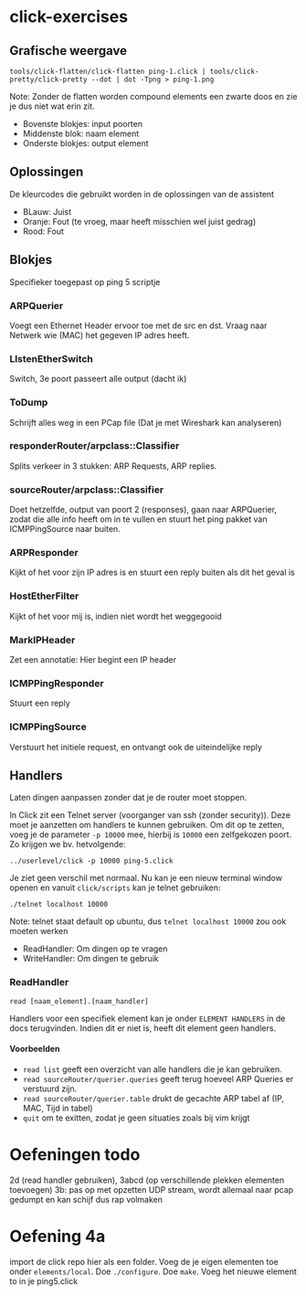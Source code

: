 # click-exercises

## Grafische weergave
```shell
tools/click-flatten/click-flatten ping-1.click | tools/click-pretty/click-pretty --dot | dot -Tpng > ping-1.png
```
Note: Zonder de flatten worden compound elements een zwarte doos en zie je dus niet wat erin zit. 
- Bovenste blokjes: input poorten 
- Middenste blok: naam element
- Onderste blokjes: output element

## Oplossingen
De kleurcodes die gebruikt worden in de oplossingen van de assistent
- BLauw: Juist
- Oranje: Fout (te vroeg, maar heeft misschien wel juist gedrag)
- Rood: Fout

## Blokjes
Specifieker toegepast op ping 5 scriptje
### ARPQuerier
Voegt een Ethernet Header ervoor toe met de src en dst. Vraag naar Netwerk wie (MAC) het gegeven IP adres heeft. 
### LIstenEtherSwitch
Switch, 3e poort passeert alle output (dacht ik)
### ToDump
Schrijft alles weg in een PCap file (Dat je met Wireshark kan analyseren)
### responderRouter/arpclass::Classifier
Splits verkeer in 3 stukken: ARP Requests, ARP replies.
### sourceRouter/arpclass::Classifier
Doet hetzelfde, output van poort 2 (responses), gaan naar ARPQuerier, zodat die alle info heeft om in te vullen en stuurt het ping pakket van ICMPPingSource naar buiten. 
### ARPResponder
Kijkt of het voor zijn IP adres is en stuurt een reply buiten als dit het geval is
### HostEtherFilter
Kijkt of het voor mij is, indien niet wordt het weggegooid
### MarkIPHeader
Zet een annotatie: Hier begint een IP header
### ICMPPingResponder
Stuurt een reply
### ICMPPingSource
Verstuurt het initiele request, en ontvangt ook de uiteindelijke reply

## Handlers
Laten dingen aanpassen zonder dat je de router moet stoppen. 

In Click zit een Telnet server (voorganger van ssh (zonder security)). Deze moet je aanzetten om handlers te kunnen gebruiken.
Om dit op te zetten, voeg je de parameter `-p 10000` mee, hierbij is `10000` een zelfgekozen poort. Zo krijgen we bv. hetvolgende:
```shell
../userlevel/click -p 10000 ping-5.click
```
Je ziet geen verschil met normaal. 
Nu kan je een nieuw terminal window openen en vanuit `click/scripts` kan je telnet gebruiken:
```shell
./telnet localhost 10000
```
Note: telnet staat default op ubuntu, dus `telnet localhost 10000` zou ook moeten werken
- ReadHandler: Om dingen op te vragen
- WriteHandler: Om dingen te gebruik
### ReadHandler
``` 
read [naam_element].[naam_handler]
```
Handlers voor een specifiek element kan je onder `ELEMENT HANDLERS`  in de docs terugvinden. Indien dit er niet is, heeft dit element geen handlers. 
#### Voorbeelden
- `read list` geeft een overzicht van alle handlers die je kan gebruiken. 
- `read sourceRouter/querier.queries` geeft terug hoeveel ARP Queries er verstuurd zijn.
- `read sourceRouter/querier.table` drukt de gecachte ARP tabel af (IP, MAC, Tijd in tabel)
- `quit` om te exitten, zodat je geen situaties zoals bij vim krijgt

# Oefeningen todo
2d (read handler gebruiken), 3abcd (op verschillende plekken elementen toevoegen)
3b: pas op met opzetten UDP stream, wordt allemaal naar pcap gedumpt en kan schijf dus rap volmaken

# Oefening 4a
import de click repo hier als een folder. Voeg de je eigen elementen toe onder `elements/local`. Doe `./configure`. Doe `make`. Voeg het nieuwe element to in je ping5.click